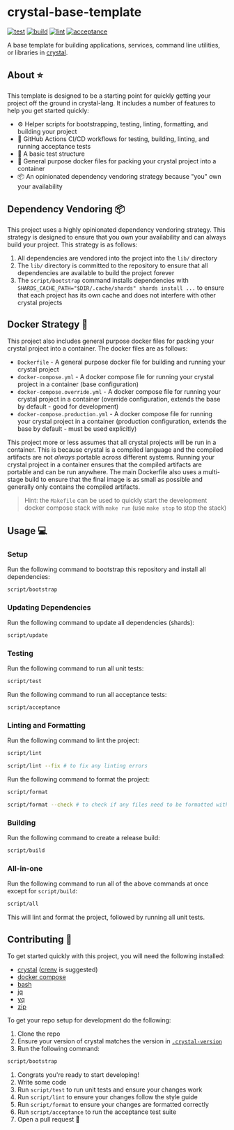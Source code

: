 # crystal-base-template

[![test](https://github.com/GrantBirki/crystal-base-template/actions/workflows/test.yml/badge.svg)](https://github.com/GrantBirki/crystal-base-template/actions/workflows/test.yml) [![build](https://github.com/GrantBirki/crystal-base-template/actions/workflows/build.yml/badge.svg)](https://github.com/GrantBirki/crystal-base-template/actions/workflows/build.yml) [![lint](https://github.com/GrantBirki/crystal-base-template/actions/workflows/lint.yml/badge.svg)](https://github.com/GrantBirki/crystal-base-template/actions/workflows/lint.yml) [![acceptance](https://github.com/GrantBirki/crystal-base-template/actions/workflows/acceptance.yml/badge.svg)](https://github.com/GrantBirki/crystal-base-template/actions/workflows/acceptance.yml)

A base template for building applications, services, command line utilities, or libraries in [crystal](https://github.com/crystal-lang/crystal).

## About ⭐

This template is designed to be a starting point for quickly getting your project off the ground in crystal-lang. It includes a number of features to help you get started quickly:

- ⚙️ Helper scripts for bootstrapping, testing, linting, formatting, and building your project
- 🏃 GitHub Actions CI/CD workflows for testing, building, linting, and running acceptance tests
- 🧪 A basic test structure
- 🐳 General purpose docker files for packing your crystal project into a container
- 📦 An opinionated dependency vendoring strategy because "you" own your availability

## Dependency Vendoring 📦

This project uses a highly opinionated dependency vendoring strategy. This strategy is designed to ensure that you own your availability and can always build your project. This strategy is as follows:

1. All dependencies are vendored into the project into the `lib/` directory
2. The `lib/` directory is committed to the repository to ensure that all dependencies are available to build the project forever
3. The `script/bootstrap` command installs dependencies with `SHARDS_CACHE_PATH="$DIR/.cache/shards" shards install ...` to ensure that each project has its own cache and does not interfere with other crystal projects

## Docker Strategy 🐳

This project also includes general purpose docker files for packing your crystal project into a container. The docker files are as follows:

- `Dockerfile` - A general purpose docker file for building and running your crystal project
- `docker-compose.yml` - A docker compose file for running your crystal project in a container (base configuration)
- `docker-compose.override.yml` - A docker compose file for running your crystal project in a container (override configuration, extends the base by default - good for development)
- `docker-compose.production.yml` - A docker compose file for running your crystal project in a container (production configuration, extends the base by default - must be used explicitly)

This project more or less assumes that all crystal projects will be run in a container. This is because crystal is a compiled language and the compiled artifacts are not *always* portable across different systems. Running your crystal project in a container ensures that the compiled artifacts are portable and can be run anywhere. The main Dockerfile also uses a multi-stage build to ensure that the final image is as small as possible and generally only contains the compiled artifacts.

> Hint: the `Makefile` can be used to quickly start the development docker compose stack with `make run` (use `make stop` to stop the stack)

## Usage 💻

### Setup

Run the following command to bootstrap this repository and install all dependencies:

```bash
script/bootstrap
```

### Updating Dependencies

Run the following command to update all dependencies (shards):

```bash
script/update
```

### Testing

Run the following command to run all unit tests:

```bash
script/test
```

Run the following command to run all acceptance tests:

```bash
script/acceptance
```

### Linting and Formatting

Run the following command to lint the project:

```bash
script/lint

script/lint --fix # to fix any linting errors
```

Run the following command to format the project:

```bash
script/format

script/format --check # to check if any files need to be formatted without formatting them
```

### Building

Run the following command to create a release build:

```bash
script/build
```

### All-in-one

Run the following command to run all of the above commands at once except for `script/build`:

```bash
script/all
```

This will lint and format the project, followed by running all unit tests.

## Contributing 🤝

To get started quickly with this project, you will need the following installed:

- [crystal](https://github.com/crystal-lang/crystal) ([crenv](https://github.com/crenv/crenv) is suggested)
- [docker compose](https://docs.docker.com/compose/)
- [bash](https://www.gnu.org/software/bash/)
- [jq](https://github.com/jqlang/jq)
- [yq](https://github.com/mikefarah/yq)
- [zip](https://formulae.brew.sh/formula/zip)

To get your repo setup for development do the following:

1. Clone the repo
2. Ensure your version of crystal matches the version in [`.crystal-version`](.crystal-version)
3. Run the following command:

  ```bash
  script/bootstrap
  ```

1. Congrats you're ready to start developing!
2. Write some code
3. Run `script/test` to run unit tests and ensure your changes work
4. Run `script/lint` to ensure your changes follow the style guide
5. Run `script/format` to ensure your changes are formatted correctly
6. Run `script/acceptance` to run the acceptance test suite
7. Open a pull request 🎉
